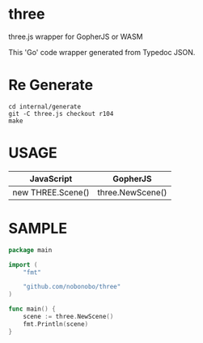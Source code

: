# three

three.js wrapper for GopherJS or WASM

This 'Go' code wrapper generated from Typedoc JSON.

# Re Generate

```shell
cd internal/generate
git -C three.js checkout r104
make
```

# USAGE

| JavaScript        | GopherJS         |
| ----------------- | ---------------- |
| new THREE.Scene() | three.NewScene() |

# SAMPLE

```go
package main

import (
	"fmt"

	"github.com/nobonobo/three"
)

func main() {
	scene := three.NewScene()
	fmt.Println(scene)
}
```

